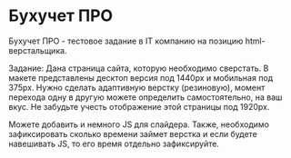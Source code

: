 # Бухучет ПРО
Бухучет ПРО - тестовое задание в IT компанию на позицию html-верстальщика.
 
Задание:
Дана страница сайта, которую необходимо сверстать. В макете представлены десктоп версия под 1440px и мобильная под 375px. Нужно сделать адаптивную верстку (резиновую), момент перехода одну в другую можете определить самостоятельно, на ваш вкус. Не забудьте учесть отображение этой страницы под 1920px.
 
Можете добавить и немного JS для слайдера. Также, необходимо зафиксировать сколько времени займет верстка и если будете навешивать JS, то его время отдельно зафиксируйте.


